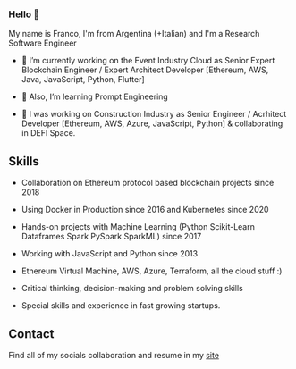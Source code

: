 ### Hello 👋

My name is Franco, I'm from Argentina (+Italian) and I'm a Research Software Engineer 

- 🎫 I’m currently working on the Event Industry Cloud as Senior Expert Blockchain Engineer / Expert Architect Developer
  [Ethereum, AWS, Java, JavaScript, Python, Flutter]

- 🌱 Also, I’m learning Prompt Engineering

- 🔭 I was working on Construction Industry as Senior Engineer / Acrhitect Developer
  [Ethereum, AWS, Azure, JavaScript, Python] & collaborating in DEFI Space.


## Skills

* Collaboration on Ethereum protocol based blockchain projects since 2018 
* Using Docker in Production since 2016 and Kubernetes since 2020
* Hands-on projects with Machine Learning (Python Scikit-Learn Dataframes Spark PySpark SparkML) since 2017
* Working with JavaScript and Python since 2013

* Ethereum Virtual Machine, AWS, Azure, Terraform, all the cloud stuff :) 

* Critical thinking, decision-making and problem solving skills
* Special skills and experience in fast growing startups.

## Contact

Find all of my socials collaboration and resume in my [site](https://www.linkedin.com/in/franco-daniel-berdun/)
